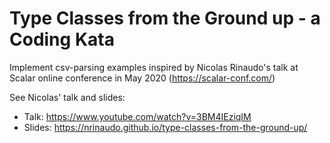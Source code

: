 # Type Classes from the Ground up - a Coding Kata

Implement csv-parsing examples inspired by Nicolas Rinaudo's
talk at Scalar online conference in May 2020 (https://scalar-conf.com/)

See Nicolas' talk and slides:
- Talk: https://www.youtube.com/watch?v=3BM4IEziqIM
- Slides: https://nrinaudo.github.io/type-classes-from-the-ground-up/


